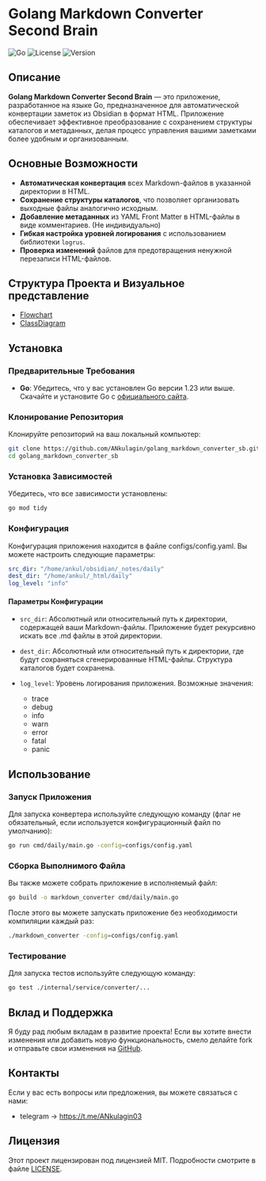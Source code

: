 # Golang Markdown Converter Second Brain

![Go](https://img.shields.io/badge/Go-1.23-blue.svg)
![License](https://img.shields.io/badge/License-MIT-green.svg)
![Version](https://img.shields.io/badge/Version-v1.0.0-blue.svg)

## Описание

**Golang Markdown Converter Second Brain** — это приложение, разработанное на языке Go, предназначенное для автоматической конвертации заметок из Obsidian в формат HTML. Приложение обеспечивает эффективное преобразование с сохранением структуры каталогов и метаданных, делая процесс управления вашими заметками более удобным и организованным.

## Основные Возможности

- **Автоматическая конвертация** всех Markdown-файлов в указанной директории в HTML.
- **Сохранение структуры каталогов**, что позволяет организовать выходные файлы аналогично исходным.
- **Добавление метаданных** из YAML Front Matter в HTML-файлы в виде комментариев. (Не индивидуально)
- **Гибкая настройка уровней логирования** с использованием библиотеки `logrus`.
- **Проверка изменений** файлов для предотвращения ненужной перезаписи HTML-файлов.

## Структура Проекта и Визуальное представление
- [Flowchart](docs/Flowchart.mmd)
- [ClassDiagram](docs/ClassDiagram.mmd)

## Установка

### Предварительные Требования

- **Go**: Убедитесь, что у вас установлен Go версии 1.23 или выше. Скачайте и установите Go с [официального сайта](https://golang.org/dl/).

### Клонирование Репозитория

Клонируйте репозиторий на ваш локальный компьютер:

```bash
git clone https://github.com/ANkulagin/golang_markdown_converter_sb.git
cd golang_markdown_converter_sb
```

### Установка Зависимостей
Убедитесь, что все зависимости установлены:

```bash
go mod tidy
```

### Конфигурация
Конфигурация приложения находится в файле configs/config.yaml. Вы можете настроить следующие параметры:

```yaml
src_dir: "/home/ankul/obsidian/_notes/daily"   
dest_dir: "/home/ankul/_html/daily"          
log_level: "info"                         
```

#### Параметры Конфигурации
- `src_dir`: Абсолютный или относительный путь к директории, содержащей ваши Markdown-файлы. Приложение будет рекурсивно искать все .md файлы в этой директории.

- `dest_dir`: Абсолютный или относительный путь к директории, где будут сохраняться сгенерированные HTML-файлы. Структура каталогов будет сохранена.

- `log_level`: Уровень логирования приложения. Возможные значения:
  - trace 
  - debug 
  - info 
  - warn 
  - error 
  - fatal 
  - panic

## Использование
### Запуск Приложения
Для запуска конвертера используйте следующую команду (флаг не обязательный, если используется конфигурационный файл по умолчанию):

```bash
go run cmd/daily/main.go -config=configs/config.yaml
```
### Сборка Выполнимого Файла
Вы также можете собрать приложение в исполняемый файл:

```bash
go build -o markdown_converter cmd/daily/main.go
```

После этого вы можете запускать приложение без необходимости компиляции каждый раз:

```bash
./markdown_converter -config=configs/config.yaml
```

### Тестирование
Для запуска тестов используйте следующую команду:

```bash
go test ./internal/service/converter/...
```

## Вклад и Поддержка
Я буду рад любым вкладам в развитие проекта! Если вы хотите внести изменения или добавить новую функциональность, смело делайте fork и отправьте свои изменения на [GitHub](https://github.com/ANkulagin/golang_markdown_converter_sb).


## Контакты
Если у вас есть вопросы или предложения, вы можете связаться с нами:
- telegram -> https://t.me/ANkulagin03

## Лицензия

Этот проект лицензирован под лицензией MIT. Подробности смотрите в файле [LICENSE](LICENSE).
